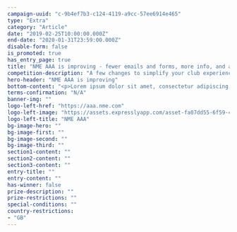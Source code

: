 ```yaml
---
campaign-uuid: "c-9b4ef7b3-c124-4119-a9cc-57ee6914e465"
type: "Extra"
category: "Article"
date: "2019-02-25T10:00:00.000Z"
end-date: "2020-01-31T23:59:00.000Z"
disable-form: false
is_promoted: true
has_entry_page: true
title: "NME AAA is improving - fewer emails and forms, more info, and always top quality content"
competition-description: "A few changes to simplify your club experience - please review inside."
hero-header: "NME AAA is improving"
bottom-content: "<p>Lorem ipsum dolor sit amet, consectetur adipiscing elit. Cras facilisis, massa sed sollicitudin fermentum, nisi lectus vehicula tortor, non tincidunt neque massa id arcu. Quisque eu egestas massa. Sed ipsum lorem, fringilla sit amet tortor at, posuere posuere nisi. Praesent pharetra faucibus quam eu rhoncus. Cras ultricies egestas tortor sit amet mattis. Mauris nec consectetur nibh, ut placerat tellus. Donec vitae nunc aliquet, semper nisi a, condimentum felis. Duis ultrices augue sed vestibulum fermentum.</p><p>Duis tristique, leo sed feugiat porttitor, orci massa semper dolor, non aliquet nulla arcu a magna. Nulla posuere sit amet arcu vel imperdiet. Morbi gravida felis in arcu interdum, id rutrum sapien iaculis. Sed et metus nisi. Praesent condimentum vel nunc at hendrerit. Sed porttitor posuere risus et porta. Nulla tristique tempor leo. Aliquam quam lectus, finibus vel neque placerat, vestibulum porttitor nisl. Aenean ut mi fringilla, convallis quam vitae, tincidunt est.</p><p>Quisque nisi nulla, rhoncus vitae orci ultrices, efficitur pharetra magna. Donec auctor mattis purus, eget dapibus mi elementum et. Cras congue neque in ullamcorper pharetra. Etiam accumsan lectus sit amet libero tincidunt, non mollis velit elementum. Cras nunc mauris, malesuada quis vehicula in, viverra at nulla. Morbi ut arcu nulla. Vivamus felis lectus, venenatis eu sapien eget, facilisis vulputate libero. Phasellus euismod molestie mauris eget pulvinar. Aenean condimentum nulla hendrerit convallis porta. Phasellus semper dictum porta. Cras pretium risus nec luctus tempus. Lorem ipsum dolor sit amet, consectetur adipiscing elit. Sed eu elit ut purus hendrerit consectetur nec ac enim. Vivamus mattis a ipsum vel eleifend. Praesent cursus tincidunt elementum. Pellentesque posuere dapibus urna, vitae mattis massa semper at.</p><p>Phasellus est nulla, mollis ut libero eu, ornare auctor metus. Vestibulum quis ex dictum, facilisis nibh non, dictum massa. Donec ullamcorper, ante quis pulvinar dignissim, est erat blandit lectus, eu placerat mi magna vitae mi. Morbi tincidunt congue ex sed tincidunt. Morbi ullamcorper felis augue, ut malesuada orci rhoncus eget. Suspendisse nec aliquet arcu, sit amet ornare risus. Aliquam ac dolor tortor. Etiam efficitur odio condimentum, ultrices sem ac, sollicitudin metus.</p><p>Cras dolor nulla, vehicula nec justo non, suscipit rutrum neque. Proin nunc augue, maximus vitae sem sit amet, interdum congue quam. Praesent eget sem vitae enim suscipit sollicitudin. Pellentesque congue dolor neque, non aliquam massa iaculis non. Pellentesque hendrerit tortor vitae velit porta, eget mollis lorem scelerisque. Nulla sollicitudin odio justo. Vestibulum hendrerit massa ut nisi tempor, at finibus lacus tempus. Cras gravida magna sed neque feugiat, eget dapibus nisi mattis. Quisque velit eros, condimentum vitae commodo ut, accumsan at mauris. Maecenas pharetra eget felis a fermentum. Aliquam eu est malesuada, rutrum ante sit amet, elementum neque.</p>"
terms-confirmation: "N/A"
banner-img: ""
logo-left-href: "https://aaa.nme.com"
logo-left-image: "https://assets.expresslyapp.com/asset-fa07dd55-6f59-4ee2-b734-467e67bafaa7.jpg"
logo-left-title: "NME AAA"
bg-image-hero: ""
bg-image-first: ""
bg-image-second: ""
bg-image-third: ""
section1-content: ""
section2-content: ""
section3-content: ""
entry-title: ""
entry-content: ""
has-winner: false
prize-description: ""
prize-restrictions: ""
special-conditions: ""
country-restrictions:
- "GB"
---
```

